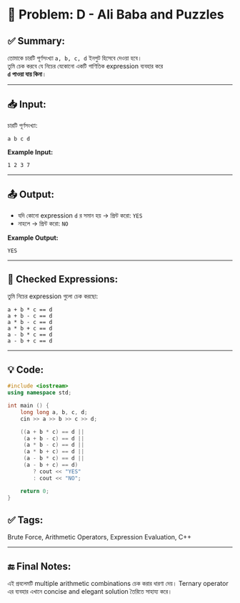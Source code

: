 # 🧩 Problem: D - Ali Baba and Puzzles

## ✅ Summary:
তোমাকে চারটি পূর্ণসংখ্যা `a, b, c, d` ইনপুট হিসেবে দেওয়া হবে।  
তুমি চেক করবে যে নিচের যেকোনো একটি গাণিতিক expression ব্যবহার করে  
**`d` পাওয়া যায় কিনা**।

---

## 📥 Input:
চারটি পূর্ণসংখ্যা:
```aiignore
a b c d
```
**Example Input:**
```aiignore
1 2 3 7
```
---
## 📤 Output:
- যদি কোনো expression `d` র সমান হয় → প্রিন্ট করো: `YES`
- নাহলে → প্রিন্ট করো: `NO`

**Example Output:**
```aiignore
YES
```
---
## 🧠 Checked Expressions:
তুমি নিচের expression গুলো চেক করছো:
```aiignore
a + b * c == d
a + b - c == d
a * b - c == d
a * b + c == d
a - b * c == d
a - b + c == d
```
---
## 💡 Code:
```cpp
#include <iostream>
using namespace std;

int main () {
    long long a, b, c, d;
    cin >> a >> b >> c >> d;

    ((a + b * c) == d || 
     (a + b - c) == d || 
     (a * b - c) == d || 
     (a * b + c) == d || 
     (a - b * c) == d || 
     (a - b + c) == d)
        ? cout << "YES" 
        : cout << "NO";

    return 0;
}
```
## ✅ Tags:
Brute Force, Arithmetic Operators, Expression Evaluation, C++

---

## 🔚 Final Notes:
এই প্রবলেমটি multiple arithmetic combinations চেক করার ধারণা দেয়।
Ternary operator এর ব্যবহার এখানে concise and elegant solution তৈরিতে সাহায্য করে।